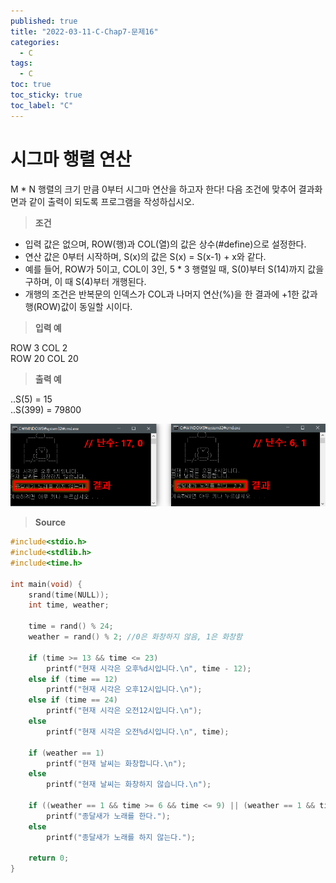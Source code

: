 ```yaml
---
published: true
title: "2022-03-11-C-Chap7-문제16"
categories:
  - C
tags:
  - C
toc: true
toc_sticky: true
toc_label: "C"
---
```


# 시그마 행렬 연산

M \* N 행렬의 크기 만큼 0부터 시그마 연산을 하고자 한다! 다음 조건에 맞추어 결과화면과 같이 출력이 되도록 프로그램을 작성하십시오.

> **조건**

- 입력 값은 없으며, ROW(행)과 COL(열)의 값은 상수(#define)으로 설정한다.
- 연산 값은 0부터 시작하며, S(x)의 값은 S(x) = S(x-1) + x와 같다.
- 예를 들어, ROW가 5이고, COL이 3인, 5 \* 3 행렬일 때, S(0)부터 S(14)까지 값을 구하며, 이 때 S(4)부터 개행된다.
- 개행의 조건은 반복문의 인덱스가 COL과 나머지 연산(%)을 한 결과에 +1한 값과 행(ROW)값이 동일할 시이다.

> **입력 예**

ROW 3 COL 2  
ROW 20 COL 20

> **출력 예**

..S(5) = 15  
..S(399) = 79800

![image](https://github.com/222SeungHyun/222SeungHyun.github.io/blob/master/_images/%EA%B8%B0%EC%B4%88%ED%94%84%EB%A1%9C%EA%B7%B8%EB%9E%98%EB%B0%8D%206%EC%9E%A5%20%EC%8B%A4%EC%8A%B5-%EB%AC%B8%EC%A0%9C15.png?raw=true)

> **Source**

```C++
#include<stdio.h>
#include<stdlib.h>
#include<time.h>

int main(void) {
	srand(time(NULL));
	int time, weather;

	time = rand() % 24;
	weather = rand() % 2; //0은 화창하지 않음, 1은 화창함

	if (time >= 13 && time <= 23)
		printf("현재 시각은 오후%d시입니다.\n", time - 12);
	else if (time == 12)
		printf("현재 시각은 오후12시입니다.\n");
	else if (time == 24)
		printf("현재 시각은 오전12시입니다.\n");
	else
		printf("현재 시각은 오전%d시입니다.\n", time);

	if (weather == 1)
		printf("현재 날씨는 화창합니다.\n");
	else
		printf("현재 날씨는 화창하지 않습니다.\n");

	if ((weather == 1 && time >= 6 && time <= 9) || (weather == 1 && time >= 14 && time <= 16))
		printf("종달새가 노래를 한다.");
	else
		printf("종달새가 노래를 하지 않는다.");

	return 0;
}
```
